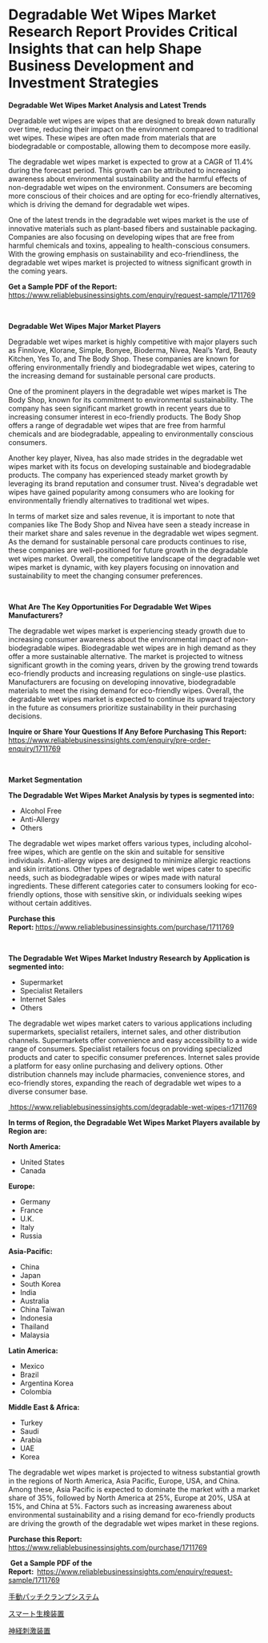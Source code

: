 <p><h1>Degradable Wet Wipes Market Research Report Provides Critical Insights that can help Shape Business Development and Investment Strategies</h1></p><p><strong>Degradable Wet Wipes Market Analysis and Latest Trends</strong></p>
<p><p>Degradable wet wipes are wipes that are designed to break down naturally over time, reducing their impact on the environment compared to traditional wet wipes. These wipes are often made from materials that are biodegradable or compostable, allowing them to decompose more easily.</p><p>The degradable wet wipes market is expected to grow at a CAGR of 11.4% during the forecast period. This growth can be attributed to increasing awareness about environmental sustainability and the harmful effects of non-degradable wet wipes on the environment. Consumers are becoming more conscious of their choices and are opting for eco-friendly alternatives, which is driving the demand for degradable wet wipes.</p><p>One of the latest trends in the degradable wet wipes market is the use of innovative materials such as plant-based fibers and sustainable packaging. Companies are also focusing on developing wipes that are free from harmful chemicals and toxins, appealing to health-conscious consumers. With the growing emphasis on sustainability and eco-friendliness, the degradable wet wipes market is projected to witness significant growth in the coming years.</p></p>
<p><strong>Get a Sample PDF of the Report:&nbsp;</strong> <a href="https://www.reliablebusinessinsights.com/enquiry/request-sample/1711769">https://www.reliablebusinessinsights.com/enquiry/request-sample/1711769</a></p>
<p>&nbsp;</p>
<p><strong>Degradable Wet Wipes Major Market Players</strong></p>
<p><p>Degradable wet wipes market is highly competitive with major players such as Finnlove, Klorane, Simple, Bonyee, Bioderma, Nivea, Neal’s Yard, Beauty Kitchen, Yes To, and The Body Shop. These companies are known for offering environmentally friendly and biodegradable wet wipes, catering to the increasing demand for sustainable personal care products.</p><p>One of the prominent players in the degradable wet wipes market is The Body Shop, known for its commitment to environmental sustainability. The company has seen significant market growth in recent years due to increasing consumer interest in eco-friendly products. The Body Shop offers a range of degradable wet wipes that are free from harmful chemicals and are biodegradable, appealing to environmentally conscious consumers.</p><p>Another key player, Nivea, has also made strides in the degradable wet wipes market with its focus on developing sustainable and biodegradable products. The company has experienced steady market growth by leveraging its brand reputation and consumer trust. Nivea's degradable wet wipes have gained popularity among consumers who are looking for environmentally friendly alternatives to traditional wet wipes.</p><p>In terms of market size and sales revenue, it is important to note that companies like The Body Shop and Nivea have seen a steady increase in their market share and sales revenue in the degradable wet wipes segment. As the demand for sustainable personal care products continues to rise, these companies are well-positioned for future growth in the degradable wet wipes market. Overall, the competitive landscape of the degradable wet wipes market is dynamic, with key players focusing on innovation and sustainability to meet the changing consumer preferences.</p></p>
<p>&nbsp;</p>
<p><strong>What Are The Key Opportunities For Degradable Wet Wipes Manufacturers?</strong></p>
<p><p>The degradable wet wipes market is experiencing steady growth due to increasing consumer awareness about the environmental impact of non-biodegradable wipes. Biodegradable wet wipes are in high demand as they offer a more sustainable alternative. The market is projected to witness significant growth in the coming years, driven by the growing trend towards eco-friendly products and increasing regulations on single-use plastics. Manufacturers are focusing on developing innovative, biodegradable materials to meet the rising demand for eco-friendly wipes. Overall, the degradable wet wipes market is expected to continue its upward trajectory in the future as consumers prioritize sustainability in their purchasing decisions.</p></p>
<p><strong>Inquire or Share Your Questions If Any Before Purchasing This Report:</strong> <a href="https://www.reliablebusinessinsights.com/enquiry/pre-order-enquiry/1711769">https://www.reliablebusinessinsights.com/enquiry/pre-order-enquiry/1711769</a></p>
<p>&nbsp;</p>
<p><strong>Market Segmentation</strong></p>
<p><strong>The Degradable Wet Wipes Market Analysis by types is segmented into:</strong></p>
<p><ul><li>Alcohol Free</li><li>Anti-Allergy</li><li>Others</li></ul></p>
<p><p>The degradable wet wipes market offers various types, including alcohol-free wipes, which are gentle on the skin and suitable for sensitive individuals. Anti-allergy wipes are designed to minimize allergic reactions and skin irritations. Other types of degradable wet wipes cater to specific needs, such as biodegradable wipes or wipes made with natural ingredients. These different categories cater to consumers looking for eco-friendly options, those with sensitive skin, or individuals seeking wipes without certain additives.</p></p>
<p><strong>Purchase this Report:&nbsp;</strong><a href="https://www.reliablebusinessinsights.com/purchase/1711769">https://www.reliablebusinessinsights.com/purchase/1711769</a></p>
<p>&nbsp;</p>
<p><strong>The Degradable Wet Wipes Market Industry Research by Application is segmented into:</strong></p>
<p><ul><li>Supermarket</li><li>Specialist Retailers</li><li>Internet Sales</li><li>Others</li></ul></p>
<p><p>The degradable wet wipes market caters to various applications including supermarkets, specialist retailers, internet sales, and other distribution channels. Supermarkets offer convenience and easy accessibility to a wide range of consumers. Specialist retailers focus on providing specialized products and cater to specific consumer preferences. Internet sales provide a platform for easy online purchasing and delivery options. Other distribution channels may include pharmacies, convenience stores, and eco-friendly stores, expanding the reach of degradable wet wipes to a diverse consumer base.</p></p>
<p><a href="https://www.reliablebusinessinsights.com/degradable-wet-wipes-r1711769">&nbsp;https://www.reliablebusinessinsights.com/degradable-wet-wipes-r1711769</a></p>
<p><strong>In terms of Region, the Degradable Wet Wipes Market Players available by Region are:</strong></p>
<p>
    <p> <strong> North America: </strong>
        <ul>
            <li>United States</li>
            <li>Canada</li>
        </ul>
        </p> 
    <p> <strong> Europe: </strong>
        <ul>
            <li>Germany</li>
            <li>France</li>
            <li>U.K.</li>
            <li>Italy</li>
            <li>Russia</li>
        </ul>
        </p> 
    <p> <strong> Asia-Pacific: </strong>
        <ul>
            <li>China</li>
            <li>Japan</li>
            <li>South Korea</li>
            <li>India</li>
            <li>Australia</li>
            <li>China Taiwan</li>
            <li>Indonesia</li>
            <li>Thailand</li>
            <li>Malaysia</li>
        </ul>
        </p> 
    <p> <strong> Latin America: </strong>
        <ul>
            <li>Mexico</li>
            <li>Brazil</li>
            <li>Argentina Korea</li>
            <li>Colombia</li>
        </ul>
        </p> 
    <p> <strong> Middle East & Africa: </strong>
        <ul>
            <li>Turkey</li>
            <li>Saudi</li>
            <li>Arabia</li>
            <li>UAE</li>
            <li>Korea</li>
        </ul>
    </p>
    </p>
<p><p>The degradable wet wipes market is projected to witness substantial growth in the regions of North America, Asia Pacific, Europe, USA, and China. Among these, Asia Pacific is expected to dominate the market with a market share of 35%, followed by North America at 25%, Europe at 20%, USA at 15%, and China at 5%. Factors such as increasing awareness about environmental sustainability and a rising demand for eco-friendly products are driving the growth of the degradable wet wipes market in these regions.</p></p>
<p><strong>Purchase this Report: </strong><a href="https://www.reliablebusinessinsights.com/purchase/1711769">https://www.reliablebusinessinsights.com/purchase/1711769</a></p>
<p>&nbsp;<strong>Get a Sample PDF of the Report:&nbsp;&nbsp;</strong><a href="https://www.reliablebusinessinsights.com/enquiry/request-sample/1711769">https://www.reliablebusinessinsights.com/enquiry/request-sample/1711769</a></p>
<p><strong></strong></p>
<p><p><a href="https://github.com/hwbcz413288296/Market-Research-Report-List-2/blob/main/4541949126998.md">手動パッチクランプシステム</a></p><p><a href="https://github.com/DeonBoer2023/Market-Research-Report-List-1/blob/main/4863643126996.md">スマート生検装置</a></p><p><a href="https://github.com/efcvopdgkdx128/Market-Research-Report-List-2/blob/main/1262862126997.md">神経刺激装置</a></p></p>